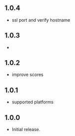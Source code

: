 ## 1.0.4
* ssl port and verify hostname

## 1.0.3

* 

## 1.0.2

* improve scores


## 1.0.1

* supported platforms

## 1.0.0

* Initial release.